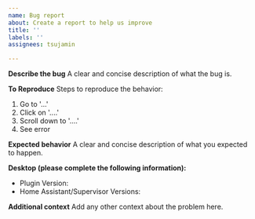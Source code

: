```yaml
---
name: Bug report
about: Create a report to help us improve
title: ''
labels: ''
assignees: tsujamin

---
```


**Describe the bug**
A clear and concise description of what the bug is.

**To Reproduce**
Steps to reproduce the behavior:
1. Go to '...'
2. Click on '....'
3. Scroll down to '....'
4. See error

**Expected behavior**
A clear and concise description of what you expected to happen.

**Desktop (please complete the following information):**
 - Plugin Version: 
 - Home Assistant/Supervisor Versions:

**Additional context**
Add any other context about the problem here.
